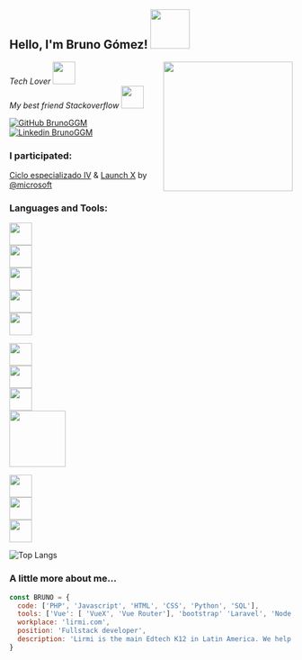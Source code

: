 <h2> Hello, I'm Bruno Gómez! <img src="https://media.giphy.com/media/3owyplYLWlGFQk9mF2/giphy.gif" width="70"></h2>

<img  style="float: right;" align='right' src="https://media.giphy.com/media/Vf3ZKdillTMOOaOho0/giphy.gif" width="230">

<p><em>Tech Lover <img src="https://media.giphy.com/media/nERMP8fuaZqvM6i94v/giphy.gif" width="40">
</br>
My best friend Stackoverflow <img src="https://media.giphy.com/media/ZZg7XJ7Bs9ipwU2KLc/giphy.gif" width="40"> 
</em></p>

[![GitHub BrunoGGM](https://img.shields.io/github/followers/BrunoGGM?label=follow&style=social)](https://github.com/BrunoGGM)
[![Linkedin BrunoGGM](https://img.shields.io/badge/LinkedIn-blue?style=flat&logo=linkedin&labelColor=blue)](https://www.linkedin.com/in/brunoggm/)

### I participated:
[Ciclo especializado IV](https://github.com/innovaccion-virtual) & [Launch X](https://github.com/LaunchX-InnovaccionVirtual) by [@microsoft](https://github.com/microsoft)


### Languages and Tools:


<code><img src="https://media.giphy.com/media/JqDcpPX8vWahUny0pE/giphy.gif" width="40"> </code>
<code><img src="https://media.giphy.com/media/ln7z2eWriiQAllfVcn/giphy.gif" width="40"> </code>
<code><img src="https://media.giphy.com/media/LMt9638dO8dftAjtco/giphy.gif" width="40"> </code>
<code><img src="https://media.giphy.com/media/XAxylRMCdpbEWUAvr8/giphy.gif" width="40"> </code>
<code><img src="https://media.giphy.com/media/fsEaZldNC8A1PJ3mwp/giphy.gif" width="40"> </code>

<code><img src="https://media.giphy.com/media/VgGthkhUvGgOit7Y9i/giphy.gif" width="40"> </code>
<code><img src="https://media.giphy.com/media/kHlrPbN9zaoOo7KXDo/giphy.gif" width="40"> </code>
<code><img src="https://media.giphy.com/media/kdFc8fubgS31b8DsVu/giphy.gif" width="40"> </code>
<code><img src="https://nuxtjs.org/design-kit/colored-white-text.png" width="100"> </code>

<code><img src="https://media.giphy.com/media/KzJkzjggfGN5Py6nkT/giphy.gif" width="40"> </code>
<code><img src="https://media.giphy.com/media/Sr8xDpMwVKOHUWDVRD/giphy.gif" width="40"> </code>
<code><img src="https://media.giphy.com/media/IdyAQJVN2kVPNUrojM/giphy.gif" width="40"> </code>

![Top Langs](https://github-readme-stats.vercel.app/api/top-langs/?username=BrunoGGM&size_weight=0.5&count_weight=0.5&theme=dracula&langs_count=8&hide_border=true)

### A little more about me...  

```javascript
const BRUNO = {
  code: ['PHP', 'Javascript', 'HTML', 'CSS', 'Python', 'SQL'],
  tools: ['Vue': [ 'VueX', 'Vue Router'], 'bootstrap' 'Laravel', 'Node', 'Azure'],
  workplace: 'lirmi.com',
  position: 'Fullstack developer',
  description: 'Lirmi is the main Edtech K12 in Latin America. We help schools transform into super schools: Powered by software, data, intelligence, gamification, learning science and interactive content.'
}
```
